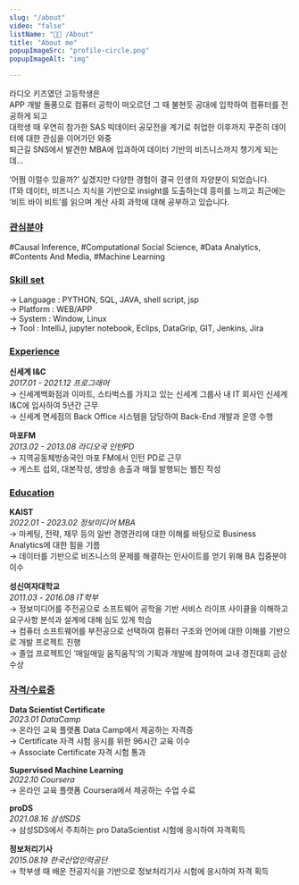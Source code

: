 ```yaml
---
slug: "/about"
video: "false"
listName: "👨‍💻 /About"
title: "About me"
popupImageSrc: "profile-circle.png"
popupImageAlt: "img"

---
```


라디오 키즈였던 고등학생은   
APP 개발 돌풍으로 컴퓨터 공학이 떠오르던 그 때 불현듯 공대에 입학하여 컴퓨터를 전공하게 되고    
대학생 때 우연히 참가한 SAS 빅데이터 공모전을 계기로
취업한 이후까지 꾸준히 데이터에 대한 관심을 이어가던 와중  
퇴근길 SNS에서 발견한 MBA에 입과하여 데이터 기반의 비즈니스까지 챙기게 되는데…  

‘어쩜 이럴수 있을까?’ 싶겠지만 다양한 경험이 결국 인생의 자양분이 되었습니다.  
IT와 데이터, 비즈니스 지식을 기반으로 insight를 도출하는데 흥미를 느끼고 최근에는 
‘비트 바이 비트’를 읽으며 계산 사회 과학에 대해 공부하고 있습니다.
  
  
### [관심분야](https://boysbeanxious.github.io)
#Causal Inference, #Computational Social Science, #Data Analytics,  #Contents And Media, #Machine Learning


### [Skill set](https://boysbeanxious.github.io)
  → Language : PYTHON, SQL, JAVA, shell script, jsp   
  → Platform : WEB/APP  
  → System   : Window, Linux  
  → Tool     : IntelliJ, jupyter notebook, Eclips, DataGrip, GIT, Jenkins, Jira
  
  
### [Experience](https://boysbeanxious.github.io) 
**신세계 I&C**  
_2017.01 - 2021.12 프로그래머_    
→ 신세계백화점과 이마트, 스타벅스를 가지고 있는 신세계 그룹사 내 IT 회사인 신세계 I&C에 입사하여 5년간 근무  
→ 신세계 면세점의 Back Office 시스템을 담당하여 Back-End 개발과 운영 수행   
    
**마포FM**    
_2013.02 - 2013.08 라디오국 인턴PD_    
→ 지역공동체방송국인 마포 FM에서 인턴 PD로 근무  
→ 게스트 섭외, 대본작성, 생방송 송출과 매월 발행되는 웹진 작성   
  
  
### [Education](https://boysbeanxious.github.io)   
**KAIST**  
_2022.01 - 2023.02 정보미디어 MBA_    
→ 마케팅, 전략, 재무 등의 일반 경영관리에 대한 이해를 바탕으로 Business Analytics에 대한 힘을 기름    
→ 데이터를 기반으로 비즈니스의 문제를 해결하는 인사이트를 얻기 위해 BA 집중분야 이수      
  
**성신여자대학교**  
_2011.03 - 2016.08 IT학부_      
→ 정보미디어를 주전공으로 소프트웨어 공학을 기반 서비스 라이프 사이클을 이해하고 요구사항 분석과 설계에 대해 심도 있게 학습      
→ 컴퓨터 소프트웨어를 부전공으로 선택하여 컴퓨터 구조와 언어에 대한 이해를 기반으로 개발 프로젝트 진행      
→ 졸업 프로젝트인 ’매일매일 움직움직‘의 기획과 개발에 참여하여 교내 경진대회 금상 수상       
  
  
### [자격/수료증](https://boysbeanxious.github.io)  
**Data Scientist Certificate**   
_2023.01 DataCamp_  
→ 온라인 교육 플랫폼 Data Camp에서 제공하는 자격증  
→ Certificate 자격 시험 응시를 위한 96시간 교육 이수   
→ Associate Certificate 자격 시험 통과  
  
**Supervised Machine Learning**   
_2022.10 Coursera_  
→ 온라인 교육 플랫폼 Coursera에서 제공하는 수업 수료   
  
**proDS**  
_2021.08.16 삼성SDS_  
→ 삼성SDS에서 주최하는 pro DataScientist 시험에 응시하여 자격획득  
  
**정보처리기사**  
_2015.08.19 한국산업인력공단_  
→ 학부생 때 배운 전공지식을 기반으로 정보처리기사 시험에 응시하여 자격 획득   
